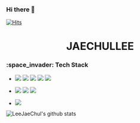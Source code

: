 ### Hi there 👋 



[![Hits](https://hits.seeyoufarm.com/api/count/incr/badge.svg?url=https%3A%2F%2Fgithub.com%2FLeeJaeChul%2Fhit-counter&count_bg=%23FFE300&title_bg=%23003BFF&icon=aiqfome.svg&icon_color=%23E7E7E7&title=hits&edge_flat=false)](https://hits.seeyoufarm.com)

<h1 align="center" font-weight: 800>JAECHULLEE</h1>


<h3 font-weight:700> :space_invader: Tech Stack </h3>

* <div>
  <img src="https://img.shields.io/badge/React-61DAFB?style=flat-square&logo=React&logoColor=white"/>
  <img src="https://img.shields.io/badge/JavaScript-F7DF1E?style=flat-square&logo=JavaScript&logoColor=white"/>
  <img src="https://img.shields.io/badge/TypeScript-007ACC?style=flat-square&logo=TypeScript&logoColor=white"/>
  <img src="https://img.shields.io/badge/CSS3-1572B6?style=flat-square&logo=CSS3&logoColor=white"/>
  <img src="https://img.shields.io/badge/Sass-CC6699?style=flat-square&logo=Sass&logoColor=white"/>
</div>

* <div>
  <img src="https://img.shields.io/badge/Node.js-339933?style=flat-square&logo=Node.js&logoColor=white"/>
  <img src="https://img.shields.io/badge/Java-007396?style=flat-square&logo=Java&logoColor=white"/>
  <img src="https://img.shields.io/badge/Spring-6DB33F?style=flat-square&logo=Spring&logoColor=white"/>
</div>

* <div>
  <img src="https://img.shields.io/badge/MySQL-4479A1?style=flat-square&logo=MySQL&logoColor=white"/>
</div>






<!--
**LeeJaeChul/LeeJaeChul** is a ✨ _special_ ✨ repository because its `README.md` (this file) appears on your GitHub profile.

Here are some ideas to get you started:

- 🔭 I’m currently working on ...
- 🌱 I’m currently learning ...
- 👯 I’m looking to collaborate on ...
- 🤔 I’m looking for help with ...
- 💬 Ask me about ...
- 📫 How to reach me: ...
- 😄 Pronouns: ...
- ⚡ Fun fact: ...
-->

![LeeJaeChul's github stats](https://github-readme-stats.vercel.app/api?username=LeeJaeChul&show_icons=true&theme=tokyonight)

